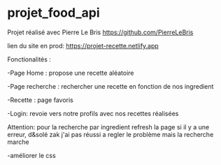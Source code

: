 # projet_food_api

 Projet réalisé avec Pierre Le Bris https://github.com/PierreLeBris
 
 lien du site en prod: https://projet-recette.netlify.app
 
 Fonctionalités :
 
  -Page Home : propose une recette aléatoire
  
  -Page recherche : rechercher une recette en fonction de nos ingredient
  
  -Recette : page favoris
  
  -Login: revoie vers notre profils avec nos recettes réalisées

Attention: pour la recherche par ingredient refresh la page si il y a une erreur, d&solé zak j'ai pas réussi a regler le problème mais la recherche marche

-améliorer le css
